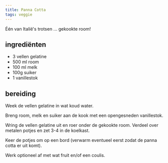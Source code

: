 ```yaml
---
title: Panna Cotta
tags: veggie
---
```


Één van Italië's trotsen ... gekookte room!

## ingrediënten

* 3 vellen gelatine
* 500 ml room
* 100 ml melk
* 100g suiker
* 1 vanillestok

## bereiding

Week de vellen gelatine in wat koud water.

Breng room, melk en suiker aan de kook met een opengesneden vanillestok.

Wring de vellen gelatine uit en roer onder de gekookte room. Verdeel over metalen potjes en zet 3-4 in de koelkast.

Keer de potjes om op een bord (verwarm eventueel eerst zodat de panna cotta er uit komt).

Werk optioneel af met wat fruit en/of een coulis.
